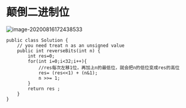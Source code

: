# 颠倒二进制位

![image-20200816172438533](C:\Users\LY\AppData\Roaming\Typora\typora-user-images\image-20200816172438533.png)

```
public class Solution {
    // you need treat n as an unsigned value
    public int reverseBits(int n) {
        int res=0;
        for(int i=0;i<32;i++){
            //res每次左移1位，再加上n的最低位，就会把n的低位变成res的高位
            res= (res<<1) + (n&1);
            n >>= 1;
        }
        return res ;       
    }
}
```

